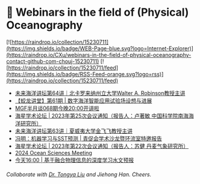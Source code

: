 # 🌊 Webinars in the field of (Physical) Oceanography

[![https://raindrop.io/collection/15230711](https://img.shields.io/badge/WEB-Page-blue.svg?logo=Internet-Explorer)](https://raindrop.io/CXu/webinars-in-the-field-of-physical-oceanography-contact-github-com-chouj-15230711) [![https://raindrop.io/collection/15230711/feed](https://img.shields.io/badge/RSS-Feed-orange.svg?logo=rss)](https://raindrop.io/collection/15230711/feed)

<!-- BLOG-POST-LIST:START -->
- [未来海洋讲坛第64讲｜北卡罗来纳州立大学Walter A. Robinson教授主讲](https://mp.weixin.qq.com/s/widvjMfo0iRozhmkUscs-w)
- [【蛟龙讲堂】第61期 | 数字海洋智能应用试验场设想与进展](https://mp.weixin.qq.com/s/8TmIFrFVosz-a3SsmStxsQ)
- [MGF半月谈068期今晚20:00开讲啦](https://mp.weixin.qq.com/s/ppyyrbwSWB7v6IiQPjtDLw)
- [海星学术论坛 | 2023年第25次会议通知（报告人：卢著敏 中国科学院南海海洋研究所）](https://mp.weixin.qq.com/s/8sAXeRMYSzhgKkIXGHFsWw)
- [未来海洋讲坛第63讲｜夏威夷大学金飞飞教授主讲](https://mp.weixin.qq.com/s/iwPEYi2uxCPfw7AVl_clQw)
- [冯明：机器学习与SST预测 | 青促会学术沙龙暨环流室特邀报告](https://mp.weixin.qq.com/s/LsVhtVkTae6xgKbqPqnzMA)
- [海星学术论坛 | 2023年第22次会议通知（报告人：苏健 丹麦气象研究所）](https://mp.weixin.qq.com/s/oe5OdHWGMNCXWEFz0Skk5Q)
- [2024 Ocean Sciences Meeting](https://agu.confex.com/agu/OSM24/prelim.cgi/Home/0)
- [今天16:00 | 基于融合物理信息的深度学习水文预报](https://mp.weixin.qq.com/s/z0fbo7odK8FuVUyVD4c_qA)
<!-- BLOG-POST-LIST:END -->

###### Collaborate with [Dr. Tongya Liu](https://liutongya.github.io/) and Jiehong Han. Cheers.
